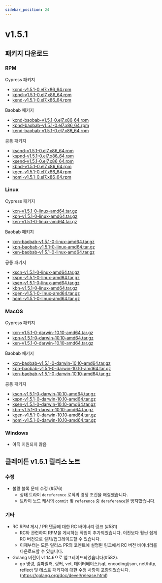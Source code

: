```yaml
---
sidebar_position: 24
---
```


# v1.5.1

## 패키지 다운로드

### RPM <a id="rpm"></a>

Cypress 패키지
- [kcnd-v1.5.1-0.el7.x86_64.rpm](http://packages.klaytn.net/klaytn/v1.5.1/kcnd-v1.5.1-0.el7.x86_64.rpm)
- [kpnd-v1.5.1-0.el7.x86_64.rpm](http://packages.klaytn.net/klaytn/v1.5.1/kpnd-v1.5.1-0.el7.x86_64.rpm)
- [kend-v1.5.1-0.el7.x86_64.rpm](http://packages.klaytn.net/klaytn/v1.5.1/kend-v1.5.1-0.el7.x86_64.rpm)

Baobab 패키지
- [kcnd-baobab-v1.5.1-0.el7.x86_64.rpm](http://packages.klaytn.net/klaytn/v1.5.1/kcnd-baobab-v1.5.1-0.el7.x86_64.rpm)
- [kpnd-baobab-v1.5.1-0.el7.x86_64.rpm](http://packages.klaytn.net/klaytn/v1.5.1/kpnd-baobab-v1.5.1-0.el7.x86_64.rpm)
- [kend-baobab-v1.5.1-0.el7.x86_64.rpm](http://packages.klaytn.net/klaytn/v1.5.1/kend-baobab-v1.5.1-0.el7.x86_64.rpm)

공통 패키지
- [kscnd-v1.5.1-0.el7.x86_64.rpm](http://packages.klaytn.net/klaytn/v1.5.1/kscnd-v1.5.1-0.el7.x86_64.rpm)
- [kspnd-v1.5.1-0.el7.x86_64.rpm](http://packages.klaytn.net/klaytn/v1.5.1/kspnd-v1.5.1-0.el7.x86_64.rpm)
- [ksend-v1.5.1-0.el7.x86_64.rpm](http://packages.klaytn.net/klaytn/v1.5.1/ksend-v1.5.1-0.el7.x86_64.rpm)
- [kbnd-v1.5.1-0.el7.x86_64.rpm](http://packages.klaytn.net/klaytn/v1.5.1/kbnd-v1.5.1-0.el7.x86_64.rpm)
- [kgen-v1.5.1-0.el7.x86_64.rpm](http://packages.klaytn.net/klaytn/v1.5.1/kgen-v1.5.1-0.el7.x86_64.rpm)
- [homi-v1.5.1-0.el7.x86_64.rpm](http://packages.klaytn.net/klaytn/v1.5.1/homi-v1.5.1-0.el7.x86_64.rpm)

### Linux <a id="linux"></a>

Cypress 패키지
- [kcn-v1.5.1-0-linux-amd64.tar.gz](http://packages.klaytn.net/klaytn/v1.5.1/kcn-v1.5.1-0-linux-amd64.tar.gz)
- [kpn-v1.5.1-0-linux-amd64.tar.gz](http://packages.klaytn.net/klaytn/v1.5.1/kpn-v1.5.1-0-linux-amd64.tar.gz)
- [ken-v1.5.1-0-linux-amd64.tar.gz](http://packages.klaytn.net/klaytn/v1.5.1/ken-v1.5.1-0-linux-amd64.tar.gz)

Baobab 패키지
- [kcn-baobab-v1.5.1-0-linux-amd64.tar.gz](http://packages.klaytn.net/klaytn/v1.5.1/kcn-baobab-v1.5.1-0-linux-amd64.tar.gz)
- [kpn-baobab-v1.5.1-0-linux-amd64.tar.gz](http://packages.klaytn.net/klaytn/v1.5.1/kpn-baobab-v1.5.1-0-linux-amd64.tar.gz)
- [ken-baobab-v1.5.1-0-linux-amd64.tar.gz](http://packages.klaytn.net/klaytn/v1.5.1/ken-baobab-v1.5.1-0-linux-amd64.tar.gz)

공통 패키지
- [kscn-v1.5.1-0-linux-amd64.tar.gz](http://packages.klaytn.net/klaytn/v1.5.1/kscn-v1.5.1-0-linux-amd64.tar.gz)
- [kspn-v1.5.1-0-linux-amd64.tar.gz](http://packages.klaytn.net/klaytn/v1.5.1/kspn-v1.5.1-0-linux-amd64.tar.gz)
- [ksen-v1.5.1-0-linux-amd64.tar.gz](http://packages.klaytn.net/klaytn/v1.5.1/ksen-v1.5.1-0-linux-amd64.tar.gz)
- [kbn-v1.5.1-0-linux-amd64.tar.gz](http://packages.klaytn.net/klaytn/v1.5.1/kbn-v1.5.1-0-linux-amd64.tar.gz)
- [kgen-v1.5.1-0-linux-amd64.tar.gz](http://packages.klaytn.net/klaytn/v1.5.1/kgen-v1.5.1-0-linux-amd64.tar.gz)
- [homi-v1.5.1-0-linux-amd64.tar.gz](http://packages.klaytn.net/klaytn/v1.5.1/homi-v1.5.1-0-linux-amd64.tar.gz)

### MacOS <a id="macos"></a>

Cypress 패키지
- [kcn-v1.5.1-0-darwin-10.10-amd64.tar.gz](http://packages.klaytn.net/klaytn/v1.5.1/kcn-v1.5.1-0-darwin-10.10-amd64.tar.gz)
- [kpn-v1.5.1-0-darwin-10.10-amd64.tar.gz](http://packages.klaytn.net/klaytn/v1.5.1/kpn-v1.5.1-0-darwin-10.10-amd64.tar.gz)
- [ken-v1.5.1-0-darwin-10.10-amd64.tar.gz](http://packages.klaytn.net/klaytn/v1.5.1/ken-v1.5.1-0-darwin-10.10-amd64.tar.gz)

Baobab 패키지
- [kcn-baobab-v1.5.1-0-darwin-10.10-amd64.tar.gz](http://packages.klaytn.net/klaytn/v1.5.1/kcn-baobab-v1.5.1-0-darwin-10.10-amd64.tar.gz)
- [kpn-baobab-v1.5.1-0-darwin-10.10-amd64.tar.gz](http://packages.klaytn.net/klaytn/v1.5.1/kpn-baobab-v1.5.1-0-darwin-10.10-amd64.tar.gz)
- [ken-baobab-v1.5.1-0-darwin-10.10-amd64.tar.gz](http://packages.klaytn.net/klaytn/v1.5.1/ken-baobab-v1.5.1-0-darwin-10.10-amd64.tar.gz)

공통 패키지
- [kscn-v1.5.1-0-darwin-10.10-amd64.tar.gz](http://packages.klaytn.net/klaytn/v1.5.1/kscn-v1.5.1-0-darwin-10.10-amd64.tar.gz)
- [kspn-v1.5.1-0-darwin-10.10-amd64.tar.gz](http://packages.klaytn.net/klaytn/v1.5.1/kspn-v1.5.1-0-darwin-10.10-amd64.tar.gz)
- [ksen-v1.5.1-0-darwin-10.10-amd64.tar.gz](http://packages.klaytn.net/klaytn/v1.5.1/ksen-v1.5.1-0-darwin-10.10-amd64.tar.gz)
- [kbn-v1.5.1-0-darwin-10.10-amd64.tar.gz](http://packages.klaytn.net/klaytn/v1.5.1/kbn-v1.5.1-0-darwin-10.10-amd64.tar.gz)
- [kgen-v1.5.1-0-darwin-10.10-amd64.tar.gz](http://packages.klaytn.net/klaytn/v1.5.1/kgen-v1.5.1-0-darwin-10.10-amd64.tar.gz)
- [homi-v1.5.1-0-darwin-10.10-amd64.tar.gz](http://packages.klaytn.net/klaytn/v1.5.1/homi-v1.5.1-0-darwin-10.10-amd64.tar.gz)


### Windows <a id="windows"></a>

- 아직 지원되지 않음


## 클레이튼 v1.5.1 릴리스 노트

### 수정 <a id='fixes'></a>
- 불량 블록 문제 수정 (#576)
  - 상태 트라이 `dereference` 로직의 경쟁 조건을 해결했습니다.
  - 트라이 노드 캐시의 `commit` 및 `reference` 중 `dereference`을 방지했습니다.  

### 기타 <a id='miscellaneous'></a>
- RC RPM 게시 / PR 댓글에 대한 RC 바이너리 링크 (#581)
  - RC와 관련하여 RPM을 게시하는 작업이 추가되었습니다. 이전보다 훨씬 쉽게 RC 버전으로 설치/업그레이드할 수 있습니다.
  - 이제부터는 모든 릴리스 PR의 코멘트에 설명된 링크에서 RC 버전 바이너리를 다운로드할 수 있습니다.
- Golang 버전이 v1.14.6으로 업그레이드되었습니다(#582).
  - go 명령, 컴파일러, 링커, vet, 데이터베이스/sql, encoding/json, net/http, reflect 및 테스트 패키지에 대한 수정 사항이 포함되었습니다. (https://golang.org/doc/devel/release.html)
